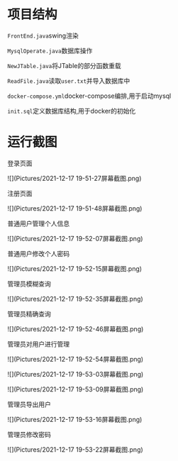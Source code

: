 # 项目结构

`FrontEnd.java`swing渲染

`MysqlOperate.java`数据库操作

`NewJTable.java`将JTable的部分函数重载

`ReadFile.java`读取`user.txt`并导入数据库中

`docker-compose.yml`docker-compose编排,用于启动mysql

`init.sql`定义数据库结构,用于docker的初始化

# 运行截图

登录页面

![](Pictures/2021-12-17 19-51-27屏幕截图.png)

注册页面

![](Pictures/2021-12-17 19-51-48屏幕截图.png)

普通用户管理个人信息

![](Pictures/2021-12-17 19-52-07屏幕截图.png)

普通用户修改个人密码

![](Pictures/2021-12-17 19-52-15屏幕截图.png)

管理员模糊查询

![](Pictures/2021-12-17 19-52-35屏幕截图.png)

管理员精确查询

![](Pictures/2021-12-17 19-52-46屏幕截图.png)

管理员对用户进行管理

![](Pictures/2021-12-17 19-52-54屏幕截图.png)

![](Pictures/2021-12-17 19-53-03屏幕截图.png)

![](Pictures/2021-12-17 19-53-09屏幕截图.png)

管理员导出用户

![](Pictures/2021-12-17 19-53-16屏幕截图.png)

管理员修改密码

![](Pictures/2021-12-17 19-53-22屏幕截图.png)